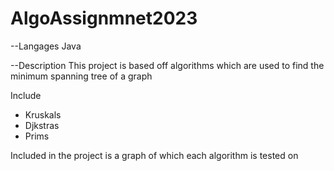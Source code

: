# AlgoAssignmnet2023

--Langages 
Java

--Description
This project is based off algorithms which are used to find the minimum spanning tree of a graph

Include
- Kruskals
- Djkstras
- Prims

Included in the project is a graph of which each algorithm is tested on

